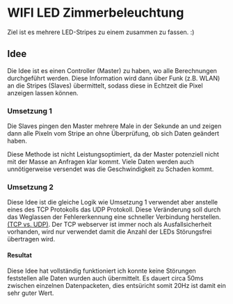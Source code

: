 # WIFI LED Zimmerbeleuchtung

Ziel ist es mehrere LED-Stripes zu einem zusammen zu fassen. :)

## Idee

Die Idee ist es einen Controller (Master) zu haben, wo alle Berechnungen durchgeführt werden. Diese Information wird dann über Funk (z.B. WLAN) an die Stripes (Slaves) übermittelt, sodass diese in Echtzeit die Pixel anzeigen lassen können.

### Umsetzung 1

Die Slaves pingen den Master mehrere Male in der Sekunde an und zeigen dann alle Pixeln vom Stripe an ohne Überprüfung, ob sich Daten geändert haben.

Diese Methode ist nicht Leistungsoptimiert, da der Master potenziell nicht mit der Masse an Anfragen klar kommt. Viele Daten werden auch unnötigerweise versendet was die Geschwindigkeit zu Schaden kommt.

### Umsetzung 2

Diese Idee ist die gleiche Logik wie Umsetzung 1 verwendet aber anstelle eines des TCP Protokolls das UDP Protokoll. Diese Veränderung soll durch das Weglassen der Fehlererkennung eine schneller Verbindung herstellen. [(TCP vs. UDP)](https://nordvpn.com/de/blog/tcp-vs-udp/). Der TCP webserver ist immer noch als Ausfallsicherheit vorhanden, wird nur verwendet damit die Anzahl der LEDs Störungsfrei übertragen wird.
#### Resultat
Diese Idee hat vollständig funktioniert ich konnte keine Störungen feststellen alle Daten wurden auch übermittelt. Es dauert circa 50ms zwischen einzelnen Datenpacketen, dies entsüricht somit 20Hz ist damit ein sehr guter Wert.
